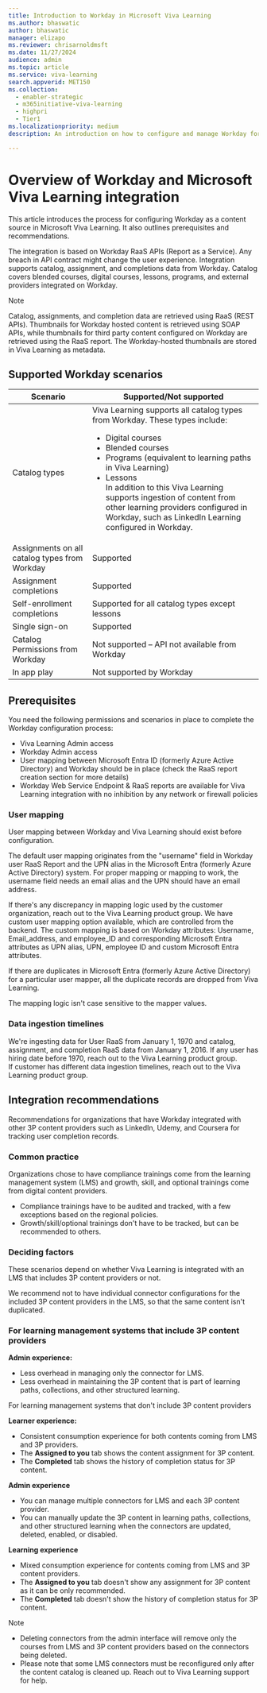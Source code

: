 ```yaml
---
title: Introduction to Workday in Microsoft Viva Learning 
ms.author: bhaswatic
author: bhaswatic
manager: elizapo
ms.reviewer: chrisarnoldmsft
ms.date: 11/27/2024
audience: admin
ms.topic: article
ms.service: viva-learning
search.appverid: MET150
ms.collection:
  - enabler-strategic
  - m365initiative-viva-learning
  - highpri
  - Tier1
ms.localizationpriority: medium
description: An introduction on how to configure and manage Workday for Microsoft Viva Learning.

---
```


# Overview of Workday and Microsoft Viva Learning integration

This article introduces the process for configuring Workday as a content source in Microsoft Viva Learning.
It also outlines prerequisites and recommendations. 

The integration is based on Workday RaaS APIs (Report as a Service). Any breach in API contract might change the user experience. 
Integration supports catalog, assignment, and completions data from Workday. Catalog covers blended courses, digital courses, lessons, programs, and external providers integrated on Workday.

> [!NOTE]
> Catalog, assignments, and completion data are retrieved using RaaS (REST APIs). Thumbnails for Workday hosted content is retrieved using SOAP APIs, while thumbnails for third party content configured on Workday are retrieved using the RaaS report. The Workday-hosted thumbnails are stored in Viva Learning as metadata.

## Supported Workday scenarios 

| Scenario  | Supported/Not supported |
|---|---|
| Catalog types  | Viva Learning supports all catalog types from Workday. These types include: <ul> <li> Digital courses</li> <li> Blended courses <li> Programs (equivalent to learning paths in Viva Learning) <li>  Lessons <br> In addition to this Viva Learning supports ingestion of content from other learning providers configured in Workday, such as LinkedIn Learning configured in Workday.  | 
| Assignments on all catalog types from Workday  | Supported  | 
| Assignment completions  | Supported   |
| Self-enrollment completions  | Supported for all catalog types except lessons  | 
| Single sign-on  | Supported  | 
| Catalog Permissions from Workday  | Not supported – API not available from Workday  |  
| In app play  | Not supported by Workday  |  


## Prerequisites

You need the following permissions and scenarios in place to complete the Workday configuration process:

- Viva Learning Admin access
- Workday Admin access
- User mapping between Microsoft Entra ID (formerly Azure Active Directory) and Workday should be in place (check the RaaS report creation section for more details)
- Workday Web Service Endpoint & RaaS reports are available for Viva Learning integration with no inhibition by any network or firewall policies


### User mapping
User mapping between Workday and Viva Learning should exist before configuration.
 
The default user mapping originates from the "username" field in Workday user RaaS Report and the UPN alias in the Microsoft Entra (formerly Azure Active Directory) system. For proper mapping or mapping to work, the username field needs an email alias and the UPN should have an email address. 
 
If there's any discrepancy in mapping logic used by the customer organization, reach out to the Viva Learning product group. We have custom user mapping option available, which are controlled from the backend. The custom mapping is based on Workday attributes: Username, Email_address, and  employee_ID and corresponding Microsoft Entra attributes as UPN alias, UPN, employee ID and custom Microsoft Entra attributes. 

If there are duplicates in Microsoft Entra (formerly Azure Active Directory) for a particular user mapper, all the duplicate records are dropped from Viva Learning.

The mapping logic isn't case sensitive to the mapper values.

### Data ingestion timelines 

We're ingesting data for User RaaS from January 1, 1970 and catalog, assignment, and completion RaaS data from January 1, 2016. 
If any user has hiring date before 1970, reach out to the Viva Learning product group.  
If customer has different data ingestion timelines, reach out to the Viva Learning product group. 

## Integration recommendations

Recommendations for organizations that have Workday integrated with other 3P content providers such as LinkedIn, Udemy, and Coursera for tracking user completion records.

### Common practice

Organizations chose to have compliance trainings come from the learning management system (LMS) and growth, skill, and optional trainings come from digital content providers. 

- Compliance trainings have to be audited and tracked, with a few exceptions based on the regional policies.
- Growth/skill/optional trainings don't have to be tracked, but can be recommended to others.

### Deciding factors

These scenarios depend on whether Viva Learning is integrated with an LMS that includes 3P content providers or not.

We recommend not to have individual connector configurations for the included 3P content providers in the LMS, so that the same content isn't duplicated.

### For learning management systems that include 3P content providers

**Admin experience:**

- Less overhead in managing only the connector for LMS.
- Less overhead in maintaining the 3P content that is part of learning paths, collections, and other structured learning.

For learning management systems that don't include 3P content providers 
 
**Learner experience:**

- Consistent consumption experience for both contents coming from LMS and 3P providers.
- The **Assigned to you** tab shows the content assignment for 3P content.
- The **Completed** tab shows the history of completion status for 3P content.

**Admin experience**

- You can manage multiple connectors for LMS and each 3P content provider.
- You can manually update the 3P content in learning paths, collections, and other structured learning when the connectors are updated, deleted, enabled, or disabled.

**Learning experience**

- Mixed consumption experience for contents coming from LMS and 3P content providers.
- The **Assigned to you** tab doesn't show any assignment for 3P content as it can be only recommended.
- The **Completed** tab doesn't show the history of completion status for 3P content.

> [!NOTE]
> - Deleting connectors from the admin interface will remove only the courses from LMS and 3P content providers based on the connectors being deleted.  
> - Please note that some LMS connectors must be reconfigured only after the content catalog is cleaned up. Reach out to Viva Learning support for help.

